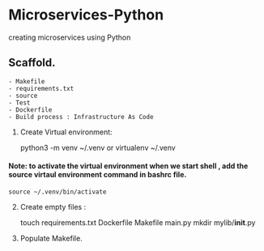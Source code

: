 # Microservices-Python
creating microservices using Python 

## Scaffold.
    - Makefile
    - requirements.txt
    - source
    - Test
    - Dockerfile
    - Build process : Infrastructure As Code

1. Create Virtual environment:

    python3 -m venv ~/.venv or virtualenv ~/.venv


#### Note: to activate the virtual environment when we start shell , add the source  virtaul environment command in bashrc file.

    source ~/.venv/bin/activate

2. Create empty files :

    touch requirements.txt Dockerfile Makefile main.py 
    mkdir mylib/__init__.py 
3. Populate Makefile.



